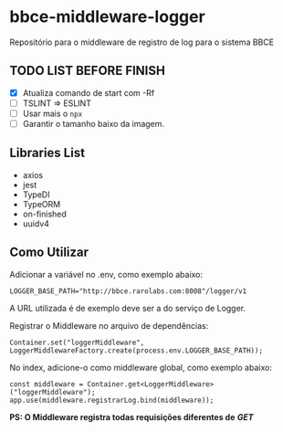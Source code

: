 # bbce-middleware-logger
Repositório para o middleware de registro de log para o sistema BBCE

## TODO LIST BEFORE FINISH

- [x] Atualiza comando de start com -Rf
- [ ] TSLINT => ESLINT
- [ ] Usar mais o `npx`
- [ ] Garantir o tamanho baixo da imagem.

## Libraries List

- axios
- jest
- TypeDI
- TypeORM
- on-finished
- uuidv4

## Como Utilizar

Adicionar a variável no .env, como exemplo abaixo:
```
LOGGER_BASE_PATH="http://bbce.rarolabs.com:8008"/logger/v1
```
A URL utilizada é de exemplo deve ser a do serviço de Logger.

Registrar o Middleware no arquivo de dependências:
```
Container.set("loggerMiddleware", LoggerMiddlewareFactory.create(process.env.LOGGER_BASE_PATH));
```

No index, adicione-o como middleware global, como exemplo abaixo:
```
const middleware = Container.get<LoggerMiddleware>("loggerMiddleware");
app.use(middleware.registrarLog.bind(middleware));
```

__PS: O Middleware registra todas requisições diferentes de__ **_GET_**